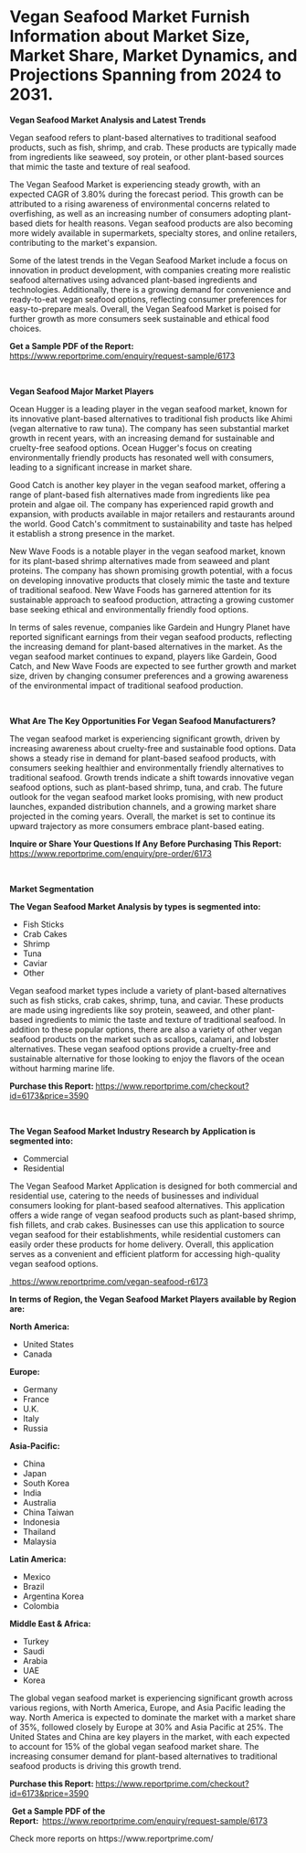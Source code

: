 <p><h1>Vegan Seafood Market Furnish Information about Market Size, Market Share, Market Dynamics, and Projections Spanning from 2024 to 2031.</h1></p><p><strong>Vegan Seafood Market Analysis and Latest Trends</strong></p>
<p><p>Vegan seafood refers to plant-based alternatives to traditional seafood products, such as fish, shrimp, and crab. These products are typically made from ingredients like seaweed, soy protein, or other plant-based sources that mimic the taste and texture of real seafood.</p><p>The Vegan Seafood Market is experiencing steady growth, with an expected CAGR of 3.80% during the forecast period. This growth can be attributed to a rising awareness of environmental concerns related to overfishing, as well as an increasing number of consumers adopting plant-based diets for health reasons. Vegan seafood products are also becoming more widely available in supermarkets, specialty stores, and online retailers, contributing to the market's expansion.</p><p>Some of the latest trends in the Vegan Seafood Market include a focus on innovation in product development, with companies creating more realistic seafood alternatives using advanced plant-based ingredients and technologies. Additionally, there is a growing demand for convenience and ready-to-eat vegan seafood options, reflecting consumer preferences for easy-to-prepare meals. Overall, the Vegan Seafood Market is poised for further growth as more consumers seek sustainable and ethical food choices.</p></p>
<p><strong>Get a Sample PDF of the Report:&nbsp;</strong> <a href="https://www.reportprime.com/enquiry/request-sample/6173">https://www.reportprime.com/enquiry/request-sample/6173</a></p>
<p>&nbsp;</p>
<p><strong>Vegan Seafood Major Market Players</strong></p>
<p><p>Ocean Hugger is a leading player in the vegan seafood market, known for its innovative plant-based alternatives to traditional fish products like Ahimi (vegan alternative to raw tuna). The company has seen substantial market growth in recent years, with an increasing demand for sustainable and cruelty-free seafood options. Ocean Hugger's focus on creating environmentally friendly products has resonated well with consumers, leading to a significant increase in market share.</p><p>Good Catch is another key player in the vegan seafood market, offering a range of plant-based fish alternatives made from ingredients like pea protein and algae oil. The company has experienced rapid growth and expansion, with products available in major retailers and restaurants around the world. Good Catch's commitment to sustainability and taste has helped it establish a strong presence in the market.</p><p>New Wave Foods is a notable player in the vegan seafood market, known for its plant-based shrimp alternatives made from seaweed and plant proteins. The company has shown promising growth potential, with a focus on developing innovative products that closely mimic the taste and texture of traditional seafood. New Wave Foods has garnered attention for its sustainable approach to seafood production, attracting a growing customer base seeking ethical and environmentally friendly food options.</p><p>In terms of sales revenue, companies like Gardein and Hungry Planet have reported significant earnings from their vegan seafood products, reflecting the increasing demand for plant-based alternatives in the market. As the vegan seafood market continues to expand, players like Gardein, Good Catch, and New Wave Foods are expected to see further growth and market size, driven by changing consumer preferences and a growing awareness of the environmental impact of traditional seafood production.</p></p>
<p>&nbsp;</p>
<p><strong>What Are The Key Opportunities For Vegan Seafood Manufacturers?</strong></p>
<p><p>The vegan seafood market is experiencing significant growth, driven by increasing awareness about cruelty-free and sustainable food options. Data shows a steady rise in demand for plant-based seafood products, with consumers seeking healthier and environmentally friendly alternatives to traditional seafood. Growth trends indicate a shift towards innovative vegan seafood options, such as plant-based shrimp, tuna, and crab. The future outlook for the vegan seafood market looks promising, with new product launches, expanded distribution channels, and a growing market share projected in the coming years. Overall, the market is set to continue its upward trajectory as more consumers embrace plant-based eating.</p></p>
<p><strong>Inquire or Share Your Questions If Any Before Purchasing This Report:</strong> <a href="https://www.reportprime.com/enquiry/pre-order/6173">https://www.reportprime.com/enquiry/pre-order/6173</a></p>
<p>&nbsp;</p>
<p><strong>Market Segmentation</strong></p>
<p><strong>The Vegan Seafood Market Analysis by types is segmented into:</strong></p>
<p><ul><li>Fish Sticks</li><li>Crab Cakes</li><li>Shrimp</li><li>Tuna</li><li>Caviar</li><li>Other</li></ul></p>
<p><p>Vegan seafood market types include a variety of plant-based alternatives such as fish sticks, crab cakes, shrimp, tuna, and caviar. These products are made using ingredients like soy protein, seaweed, and other plant-based ingredients to mimic the taste and texture of traditional seafood. In addition to these popular options, there are also a variety of other vegan seafood products on the market such as scallops, calamari, and lobster alternatives. These vegan seafood options provide a cruelty-free and sustainable alternative for those looking to enjoy the flavors of the ocean without harming marine life.</p></p>
<p><strong>Purchase this Report:&nbsp;</strong><a href="https://www.reportprime.com/checkout?id=6173&price=3590">https://www.reportprime.com/checkout?id=6173&price=3590</a></p>
<p>&nbsp;</p>
<p><strong>The Vegan Seafood Market Industry Research by Application is segmented into:</strong></p>
<p><ul><li>Commercial</li><li>Residential</li></ul></p>
<p><p>The Vegan Seafood Market Application is designed for both commercial and residential use, catering to the needs of businesses and individual consumers looking for plant-based seafood alternatives. This application offers a wide range of vegan seafood products such as plant-based shrimp, fish fillets, and crab cakes. Businesses can use this application to source vegan seafood for their establishments, while residential customers can easily order these products for home delivery. Overall, this application serves as a convenient and efficient platform for accessing high-quality vegan seafood options.</p></p>
<p><a href="https://www.reportprime.com/vegan-seafood-r6173">&nbsp;https://www.reportprime.com/vegan-seafood-r6173</a></p>
<p><strong>In terms of Region, the Vegan Seafood Market Players available by Region are:</strong></p>
<p>
    <p> <strong> North America: </strong>
        <ul>
            <li>United States</li>
            <li>Canada</li>
        </ul>
        </p> 
    <p> <strong> Europe: </strong>
        <ul>
            <li>Germany</li>
            <li>France</li>
            <li>U.K.</li>
            <li>Italy</li>
            <li>Russia</li>
        </ul>
        </p> 
    <p> <strong> Asia-Pacific: </strong>
        <ul>
            <li>China</li>
            <li>Japan</li>
            <li>South Korea</li>
            <li>India</li>
            <li>Australia</li>
            <li>China Taiwan</li>
            <li>Indonesia</li>
            <li>Thailand</li>
            <li>Malaysia</li>
        </ul>
        </p> 
    <p> <strong> Latin America: </strong>
        <ul>
            <li>Mexico</li>
            <li>Brazil</li>
            <li>Argentina Korea</li>
            <li>Colombia</li>
        </ul>
        </p> 
    <p> <strong> Middle East & Africa: </strong>
        <ul>
            <li>Turkey</li>
            <li>Saudi</li>
            <li>Arabia</li>
            <li>UAE</li>
            <li>Korea</li>
        </ul>
    </p>
    </p>
<p><p>The global vegan seafood market is experiencing significant growth across various regions, with North America, Europe, and Asia Pacific leading the way. North America is expected to dominate the market with a market share of 35%, followed closely by Europe at 30% and Asia Pacific at 25%. The United States and China are key players in the market, with each expected to account for 15% of the global vegan seafood market share. The increasing consumer demand for plant-based alternatives to traditional seafood products is driving this growth trend.</p></p>
<p><strong>Purchase this Report: </strong><a href="https://www.reportprime.com/checkout?id=6173&price=3590">https://www.reportprime.com/checkout?id=6173&price=3590</a></p>
<p>&nbsp;<strong>Get a Sample PDF of the Report:&nbsp;&nbsp;</strong><a href="https://www.reportprime.com/enquiry/request-sample/6173">https://www.reportprime.com/enquiry/request-sample/6173</a></p>
<p><strong></strong></p>
<p>Check more reports on https://www.reportprime.com/</p>